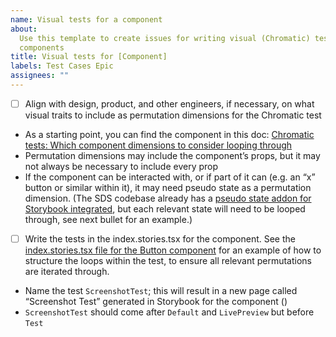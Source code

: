 ```yaml
---
name: Visual tests for a component
about:
  Use this template to create issues for writing visual (Chromatic) tests for
  components
title: Visual tests for [Component]
labels: Test Cases Epic
assignees: ""
---
```


- [ ] Align with design, product, and other engineers, if necessary, on what visual traits to include as permutation dimensions for the Chromatic test
- As a starting point, you can find the component in this doc: [Chromatic tests: Which component dimensions to consider looping through](https://docs.google.com/document/d/1i40YV1rX61dNzGsqbhqJAD8PL1puCecX7rnHgD_FawE/edit#heading=h.s63zmnx3lqv1)
- Permutation dimensions may include the component’s props, but it may not always be necessary to include every prop
- If the component can be interacted with, or if part of it can (e.g. an “x” button or similar within it), it may need pseudo state as a permutation dimension. (The SDS codebase already has a [pseudo state addon for Storybook integrated](https://storybook.js.org/addons/storybook-addon-pseudo-states), but each relevant state will need to be looped through, see next bullet for an example.)

- [ ] Write the tests in the index.stories.tsx for the component. See the [index.stories.tsx file for the Button component](https://github.com/chanzuckerberg/sci-components/blob/main/packages/components/src/core/Button/index.stories.tsx) for an example of how to structure the loops within the test, to ensure all relevant permutations are iterated through.
- Name the test `ScreenshotTest`; this will result in a new page called “Screenshot Test” generated in Storybook for the component ()
- `ScreenshotTest` should come after `Default` and `LivePreview` but before `Test`
